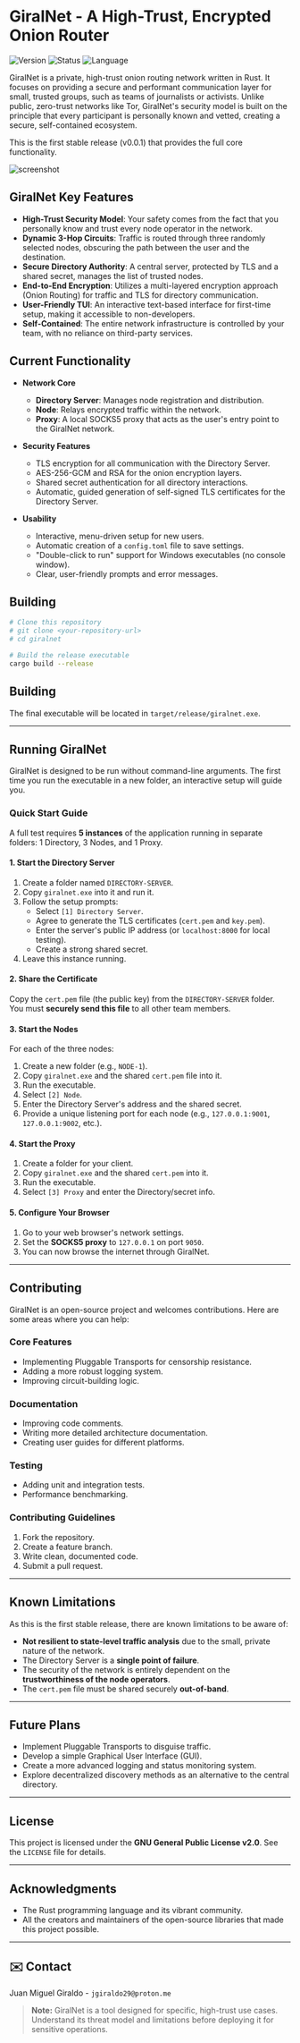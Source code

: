 # GiralNet - A High-Trust, Encrypted Onion Router

![Version](https://img.shields.io/badge/version-0.0.1-blue)
![Status](https://img.shields.io/badge/status-stable-green)
![Language](https://img.shields.io/badge/language-Rust-red)

GiralNet is a private, high-trust onion routing network written in Rust. It focuses on providing a secure and performant communication layer for small, trusted groups, such as teams of journalists or activists. Unlike public, zero-trust networks like Tor, GiralNet's security model is built on the principle that every participant is personally known and vetted, creating a secure, self-contained ecosystem.

This is the first stable release (v0.0.1) that provides the full core functionality.

![screenshot](https://raw.githubusercontent.com/JGiraldo29/giralnet/refs/heads/main/1.png?token=GHSAT0AAAAAADJLEX2TOZZRQKGOTHKFW66G2FEILQQ)

## GiralNet Key Features

-   **High-Trust Security Model**: Your safety comes from the fact that you personally know and trust every node operator in the network.
-   **Dynamic 3-Hop Circuits**: Traffic is routed through three randomly selected nodes, obscuring the path between the user and the destination.
-   **Secure Directory Authority**: A central server, protected by TLS and a shared secret, manages the list of trusted nodes.
-   **End-to-End Encryption**: Utilizes a multi-layered encryption approach (Onion Routing) for traffic and TLS for directory communication.
-   **User-Friendly TUI**: An interactive text-based interface for first-time setup, making it accessible to non-developers.
-   **Self-Contained**: The entire network infrastructure is controlled by your team, with no reliance on third-party services.

## Current Functionality

-   **Network Core**
    -   **Directory Server**: Manages node registration and distribution.
    -   **Node**: Relays encrypted traffic within the network.
    -   **Proxy**: A local SOCKS5 proxy that acts as the user's entry point to the GiralNet network.

-   **Security Features**
    -   TLS encryption for all communication with the Directory Server.
    -   AES-256-GCM and RSA for the onion encryption layers.
    -   Shared secret authentication for all directory interactions.
    -   Automatic, guided generation of self-signed TLS certificates for the Directory Server.

-   **Usability**
    -   Interactive, menu-driven setup for new users.
    -   Automatic creation of a `config.toml` file to save settings.
    -   "Double-click to run" support for Windows executables (no console window).
    -   Clear, user-friendly prompts and error messages.

## Building

```bash
# Clone this repository
# git clone <your-repository-url>
# cd giralnet

# Build the release executable
cargo build --release
```

## Building

The final executable will be located in `target/release/giralnet.exe`.

---

## Running GiralNet

GiralNet is designed to be run without command-line arguments. The first time you run the executable in a new folder, an interactive setup will guide you.

### Quick Start Guide

A full test requires **5 instances** of the application running in separate folders: 1 Directory, 3 Nodes, and 1 Proxy.

#### 1. Start the Directory Server

1.  Create a folder named `DIRECTORY-SERVER`.
2.  Copy `giralnet.exe` into it and run it.
3.  Follow the setup prompts:
    * Select `[1] Directory Server`.
    * Agree to generate the TLS certificates (`cert.pem` and `key.pem`).
    * Enter the server's public IP address (or `localhost:8000` for local testing).
    * Create a strong shared secret.
4.  Leave this instance running.

#### 2. Share the Certificate

Copy the `cert.pem` file (the public key) from the `DIRECTORY-SERVER` folder. You must **securely send this file** to all other team members.

#### 3. Start the Nodes

For each of the three nodes:

1.  Create a new folder (e.g., `NODE-1`).
2.  Copy `giralnet.exe` and the shared `cert.pem` file into it.
3.  Run the executable.
4.  Select `[2] Node`.
5.  Enter the Directory Server's address and the shared secret.
6.  Provide a unique listening port for each node (e.g., `127.0.0.1:9001`, `127.0.0.1:9002`, etc.).

#### 4. Start the Proxy

1.  Create a folder for your client.
2.  Copy `giralnet.exe` and the shared `cert.pem` into it.
3.  Run the executable.
4.  Select `[3] Proxy` and enter the Directory/secret info.

#### 5. Configure Your Browser

1.  Go to your web browser's network settings.
2.  Set the **SOCKS5 proxy** to `127.0.0.1` on port `9050`.
3.  You can now browse the internet through GiralNet.

---

## Contributing

GiralNet is an open-source project and welcomes contributions. Here are some areas where you can help:

### Core Features
* Implementing Pluggable Transports for censorship resistance.
* Adding a more robust logging system.
* Improving circuit-building logic.

### Documentation
* Improving code comments.
* Writing more detailed architecture documentation.
* Creating user guides for different platforms.

### Testing
* Adding unit and integration tests.
* Performance benchmarking.

### Contributing Guidelines
1.  Fork the repository.
2.  Create a feature branch.
3.  Write clean, documented code.
4.  Submit a pull request.

---

## Known Limitations

As this is the first stable release, there are known limitations to be aware of:

* **Not resilient to state-level traffic analysis** due to the small, private nature of the network.
* The Directory Server is a **single point of failure**.
* The security of the network is entirely dependent on the **trustworthiness of the node operators**.
* The `cert.pem` file must be shared securely **out-of-band**.

---

## Future Plans

* Implement Pluggable Transports to disguise traffic.
* Develop a simple Graphical User Interface (GUI).
* Create a more advanced logging and status monitoring system.
* Explore decentralized discovery methods as an alternative to the central directory.

---

## License

This project is licensed under the **GNU General Public License v2.0**. See the `LICENSE` file for details.

---

## Acknowledgments

* The Rust programming language and its vibrant community.
* All the creators and maintainers of the open-source libraries that made this project possible.

---

## ✉️ Contact

Juan Miguel Giraldo - `jgiraldo29@proton.me`

> **Note:** GiralNet is a tool designed for specific, high-trust use cases. Understand its threat model and limitations before deploying it for sensitive operations.
